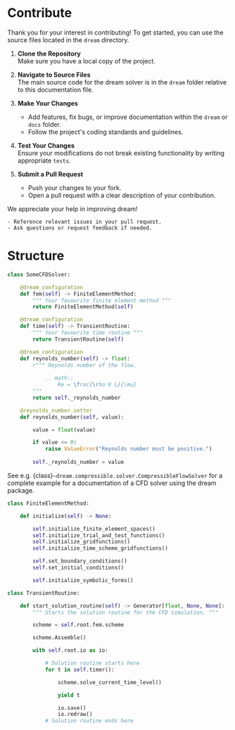 # Contribute

Thank you for your interest in contributing! To get started, you can use the source files located in the `dream` directory.

1. **Clone the Repository**  
    Make sure you have a local copy of the project.

2. **Navigate to Source Files**  
    The main source code for the dream solver is in the `dream` folder relative to this documentation file.

3. **Make Your Changes**  
    - Add features, fix bugs, or improve documentation within the `dream` or `docs` folder.
    - Follow the project's coding standards and guidelines.

4. **Test Your Changes**  
    Ensure your modifications do not break existing functionality by writing appropriate `tests`. 

5. **Submit a Pull Request**  
    - Push your changes to your fork.
    - Open a pull request with a clear description of your contribution.

We appreciate your help in improving dream!

```{tip}
- Reference relevant issues in your pull request.
- Ask questions or request feedback if needed.
```

# Structure

```python
class SomeCFDSolver:

    @dream_configuration
    def fem(self) -> FiniteElementMethod:
        """ Your favourite finite element method """
        return FiniteElementMethod(self)

    @dream_configuration
    def time(self) -> TransientRoutine:
        """ Your favourite time routine """
        return TransientRoutine(self)

    @dream_configuration
    def reynolds_number(self) -> float:
        r""" Reynolds number of the flow.
        
            .. math::
                Re = \frac{\rho U L}{\mu}
        """
        return self._reynolds_number

    @reynolds_number.setter
    def reynolds_number(self, value):

        value = float(value)

        if value <= 0:
            raise ValueError("Reynolds number must be positive.")
            
        self._reynolds_number = value
```

See e.g. {class}`~dream.compressible.solver.CompressibleFlowSolver` for a complete example for a documentation of a CFD solver using the dream package.

```python
class FiniteElementMethod:

    def initialize(self) -> None:

        self.initialize_finite_element_spaces()
        self.initialize_trial_and_test_functions()
        self.initialize_gridfunctions()
        self.initialize_time_scheme_gridfunctions()

        self.set_boundary_conditions()
        self.set_initial_conditions()

        self.initialize_symbolic_forms()

class TransientRoutine:

    def start_solution_routine(self) -> Generator[float, None, None]:
        """ Starts the solution routine for the CFD simulation. """

        scheme = self.root.fem.scheme

        scheme.Assemble()

        with self.root.io as io:

            # Solution routine starts here
            for t in self.timer():

                scheme.solve_current_time_level()

                yield t

                io.save()
                io.redraw()
            # Solution routine ends here
```

